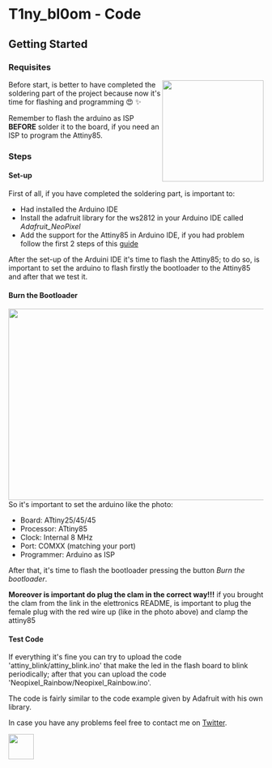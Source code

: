 # T1ny_bl0om - Code

## Getting Started

### Requisites

<img align="right" width="200" height="200" src="https://github.com/Raffa2s/T1ny_bl0om/blob/T1ny_bl0om/master/Images/photo_2019-07-17_15-17-39.jpg">Before start, is better to have completed the soldering part of the project because now it's time for flashing and programming :heart_eyes: :sparkles:

Remember to flash the arduino as ISP **BEFORE** solder it to the board, if you need an ISP to program the Attiny85.

### Steps
#### Set-up
First of all, if you have completed the soldering part, is important to:
- Had installed the Arduino IDE
- Install the adafruit library for the ws2812 in your Arduino IDE called *Adafruit_NeoPixel*
- Add the support for the Attiny85 in Arduino IDE, if you had problem follow the first 2 steps of this [guide](https://www.instructables.com/id/How-to-Program-an-Attiny85-From-an-Arduino-Uno/)

After the set-up of the Arduini IDE it's time to flash the Attiny85; to do so, is important to set the arduino to flash firstly the bootloader to the Attiny85 and after that we test it.

#### Burn the Bootloader

<img align="left" width="511" height="378" src="https://github.com/Raffa2s/T1ny_bl0om/blob/T1ny_bl0om/master/Images/screen.PNG">So it's important to set the arduino like the photo:
- Board: ATtiny25/45/45
- Processor: ATtiny85
- Clock: Internal 8 MHz
- Port: COMXX (matching your port)
- Programmer: Arduino as ISP

After that, it's time to flash the bootloader pressing the button *Burn the bootloader*.

**Moreover is important do plug the clam in the correct way!!!** if you brought the clam from the link in the elettronics README, is important to plug the female plug with the red wire up (like in the photo above) and clamp the attiny85



#### Test Code

If everything it's fine you can try to upload the code 'attiny_blink/attiny_blink.ino' that make the led in the flash board to blink periodically; after that you can upload the code 'Neopixel_Rainbow/Neopixel_Rainbow.ino'.

The code is fairly similar to the code example given by Adafruit with his own library.

In case you have any problems feel free to contact me on [Twitter](https://twitter.com/raffass).



<img src="https://github.com/Raffa2s/T1ny_bl0om/blob/T1ny_bl0om/master/Images/yop.gif" width="50">
